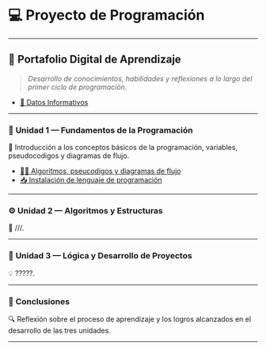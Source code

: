 # 💻 **Proyecto de Programación**

---

## 📂 **Portafolio Digital de Aprendizaje**

> _Desarrollo de conocimientos, habilidades y reflexiones a lo largo del primer ciclo de programación._

- [🪪 Datos Informativos](https://github.com/eduardo2006soto-dot/Teoria-de-la-programacion/blob/main/datos.md)

---

### 🧩 **Unidad 1 — Fundamentos de la Programación**
📘 Introducción a los conceptos básicos de la programación, variables, pseudocodigos y diagramas de flujo.
- [👨‍💻 Algoritmos, pseucodigos y diagramas de flujo](pseint.md)
- [📥 Instalación de lenguaje de programación](lenguajes.md)
---

### ⚙️ **Unidad 2 — Algoritmos y Estructuras**
🧮 ///.

---

### 🧠 **Unidad 3 — Lógica y Desarrollo de Proyectos**
💡 ?????.

---

### 🧾 **Conclusiones**
🔍 Reflexión sobre el proceso de aprendizaje y los logros alcanzados en el desarrollo de las tres unidades.

---
